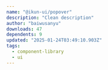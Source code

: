 ```yaml
---
name: "@ikun-ui/popover"
description: "Clean description"
author: "baiwusanyu"
downloads: 47
dependents: 9
updated: "2025-01-24T03:49:10.903Z"
tags: 
  - component-library
  - ui
---
```

